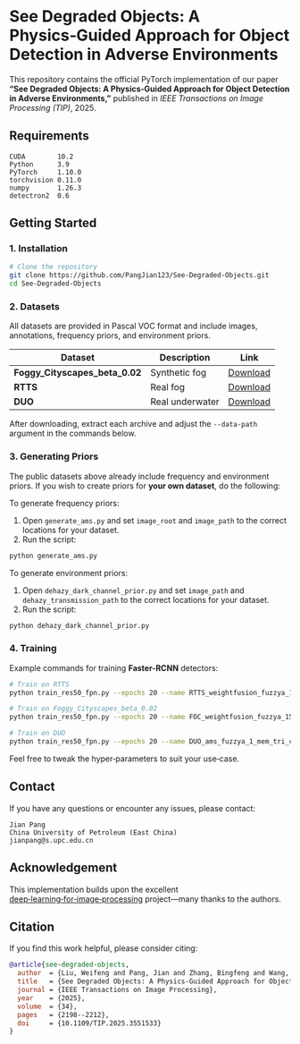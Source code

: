 # See Degraded Objects: A Physics‑Guided Approach for Object Detection in Adverse Environments

This repository contains the official PyTorch implementation of our paper **“See Degraded Objects: A Physics‑Guided Approach for Object Detection in Adverse Environments,”** published in *IEEE Transactions on Image Processing (TIP)*, 2025.

## Requirements

```text
CUDA        10.2
Python      3.9
PyTorch     1.10.0
torchvision 0.11.0
numpy       1.26.3
detectron2  0.6
```

## Getting Started

### 1. Installation

```bash
# Clone the repository
git clone https://github.com/PangJian123/See-Degraded-Objects.git
cd See-Degraded-Objects
```

### 2. Datasets

All datasets are provided in Pascal VOC format and include images, annotations, frequency priors, and environment priors.

| Dataset                           | Description     | Link                                                                                                                              |
| --------------------------------- | --------------- | --------------------------------------------------------------------------------------------------------------------------------- |
| **Foggy\_Cityscapes\_beta\_0.02** | Synthetic fog   | [Download](https://huggingface.co/datasets/PJ-UPC/datasets-for-see-degraded-objects/blob/main/Foggy_Cityscapes_beta_0.02_VOC.zip) |
| **RTTS**                          | Real fog        | [Download](https://huggingface.co/datasets/PJ-UPC/datasets-for-see-degraded-objects/blob/main/RTTS_VOC.zip)                       |
| **DUO**                           | Real underwater | [Download](https://huggingface.co/datasets/PJ-UPC/datasets-for-see-degraded-objects/blob/main/DUO_VOC.zip)                        |

After downloading, extract each archive and adjust the `--data-path` argument in the commands below.

### 3. Generating Priors

The public datasets above already include frequency and environment priors. If you wish to create priors for **your own dataset**, do the following:

To generate frequency priors:
1. Open `generate_ams.py` and set `image_root` and `image_path` to the correct locations for your dataset.
2. Run the script:
```bash
python generate_ams.py
```
To generate environment priors:
1. Open `dehazy_dark_channel_prior.py` and set `image_path` and `dehazy_transmission_path` to the correct locations for your dataset.
2. Run the script:

```bash
python dehazy_dark_channel_prior.py
```

### 4. Training

Example commands for training **Faster-RCNN** detectors:

```bash
# Train on RTTS
python train_res50_fpn.py --epochs 20 --name RTTS_weightfusion_fuzzya_15_mem_tri_ce1 --prior "weight_fusion" --fuzzy_a 1.5 --member_f "tri" --p_ce 1 --num-classes 5 --json-name "voc_fog_classes.json" --data-path "/path/to/RTTS_VOC"

# Train on Foggy_Cityscapes_beta_0.02
python train_res50_fpn.py --epochs 20 --name FOC_weightfusion_fuzzya_15_mem_tri_ce1 --prior "weight_fusion" --fuzzy_a 1.5 --member_f "tri" --p_ce 1 --num-classes 5 --json-name "voc_fog_classes.json" --data-path "/path/to/Foggy_Cityscapes_beta_0.02_VOC"

# Train on DUO
python train_res50_fpn.py --epochs 20 --name DUO_ams_fuzzya_1_mem_tri_ce15 --prior "ams" --fuzzy_a 1 --member_f "tri" --p_ce 1.5 --num-classes 4 --json-name "DUO_classes.json" --data-path "/path/to/DUO_VOC"
```

Feel free to tweak the hyper‑parameters to suit your use‑case.

## Contact

If you have any questions or encounter any issues, please contact:

```
Jian Pang  
China University of Petroleum (East China)  
jianpang@s.upc.edu.cn
```

## Acknowledgement

This implementation builds upon the excellent [deep‑learning‑for‑image‑processing](https://github.com/WZMIAOMIAO/deep-learning-for-image-processing) project—many thanks to the authors.

## Citation

If you find this work helpful, please consider citing:

```bibtex
@article{see-degraded-objects,
  author  = {Liu, Weifeng and Pang, Jian and Zhang, Bingfeng and Wang, Jin and Liu, Baodi and Tao, Dapeng},
  title   = {See Degraded Objects: A Physics-Guided Approach for Object Detection in Adverse Environments},
  journal = {IEEE Transactions on Image Processing},
  year    = {2025},
  volume  = {34},
  pages   = {2198--2212},
  doi     = {10.1109/TIP.2025.3551533}
}
```
